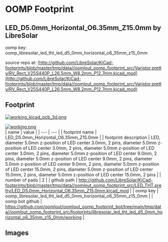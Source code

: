 # OOMP Footprint  
## LED_D5.0mm_Horizontal_O6.35mm_Z15.0mm  by LibreSolar  
  
oomp key: oomp_libresolar_led_tht_led_d5_0mm_horizontal_o6_35mm_z15_0mm  
  
source repo at: [http://github.com/LibreSolar/KiCad-footprints/blob/master/tmp/data//oomlout_oomp_footprint_src/Varistor.pretty/RV_Rect_V25S440P_L26.5mm_W8.2mm_P12.7mm.kicad_mod](http://github.com/LibreSolar/KiCad-footprints/blob/master/tmp/data//oomlout_oomp_footprint_src/Varistor.pretty/RV_Rect_V25S440P_L26.5mm_W8.2mm_P12.7mm.kicad_mod)  
## Footprint  
  
[![working_kicad_pcb_3d.png](working_kicad_pcb_3d_600.png)](working_kicad_pcb_3d.png)  
  
[![working.png](working_600.png)](working.png)  
| name | value | 
| --- | --- | 
| footprint name | LED_D5.0mm_Horizontal_O6.35mm_Z15.0mm | 
| footprint description | LED, diameter 5.0mm z-position of LED center 3.0mm, 2 pins, diameter 5.0mm z-position of LED center 3.0mm, 2 pins, diameter 5.0mm z-position of LED center 3.0mm, 2 pins, diameter 5.0mm z-position of LED center 9.0mm, 2 pins, diameter 5.0mm z-position of LED center 9.0mm, 2 pins, diameter 5.0mm z-position of LED center 9.0mm, 2 pins, diameter 5.0mm z-position of LED center 15.0mm, 2 pins, diameter 5.0mm z-position of LED center 15.0mm, 2 pins, diameter 5.0mm z-position of LED center 15.0mm, 2 pins | 
| number of pads | 2 | 
| github path | http://github.com/LibreSolar/KiCad-footprints/blob/master/tmp/data//oomlout_oomp_footprint_src/LED_THT.pretty/LED_D5.0mm_Horizontal_O6.35mm_Z15.0mm.kicad_mod | 
| oomp key | oomp_libresolar_led_tht_led_d5_0mm_horizontal_o6_35mm_z15_0mm | 
| oomp bot github | https://github.com/oomlout/oomlout_oomp_footprint_bot/tree/main/tmp/data//oomlout_oomp_footprint_src/footprints/libresolar_led_tht_led_d5_0mm_horizontal_o6_35mm_z15_0mm/working | 
## Images  
